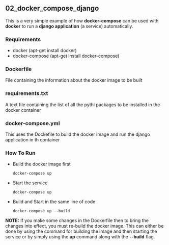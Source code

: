 ## 02_docker_compose_django
 
This is a very simple example of how <strong>docker-compose</strong> can be used with <strong>docker</strong> to run a  <strong>django application</strong> (a service) automatically.
 
### Requirements
* docker         (apt-get install docker)   
* docker-compose (apt-get install docker-compose)

### Dockerfile
File containing the information about the docker image to be built
 
### requirements.txt
A text file containing the list of all the pythi packages to be installed in the docker container
 
### docker-compose.yml
This uses the Dockefile to build the docker image and run the django application in th container 

### How To Run

* Build the docker image first
  ```
  docker-compose up
  ```

* Start the service
  ```
  docker-compose up
  ```

* Build and Start in the same line of code
  ```
  docker-compose up --build
  ```

<strong>NOTE:</strong> If you make some changes in the Dockerfile then to bring the changes into effect, you must re-build the docker image. This can either be done by using the command for building the  image and then starting the service or by simply using the <b>up</b> command along with the <b>--build</b> flag.  
